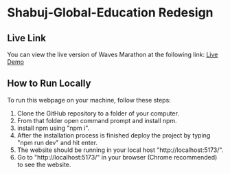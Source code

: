 # Shabuj-Global-Education Redesign

## Live Link

You can view the live version of Waves Marathon at the following link:
[Live Demo](https://6638d8e0822f94d70f1cb374--phenomenal-malasada-54157f.netlify.app/)


## How to Run Locally

To run this webpage on your machine, follow these steps:

1. Clone the GitHub repository to a folder of your computer.
2. From that folder open command prompt and install npm.
3. install npm using "npm i".
4. After the installation process is finished deploy the project by typing "npm run dev" and hit enter.
5. The website should be running in your local host "http://localhost:5173/".
6. Go to "http://localhost:5173/" in your browser (Chrome recommended) to see the website.


